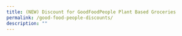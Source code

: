 ```yaml
---
title: (NEW) Discount for GoodFoodPeople Plant Based Groceries
permalink: /good-food-people-discounts/
description: ""
---
```

<!--
![](/images/Challenges%20&amp;%20Deals/goodfoodpeople.png)

**Receive 10% off when you shop for your groceries at plant-based online grocer GoodFoodPeople.**

**Date:** 1 - 31 July<br>
**Organiser:** GoodFoodPeople

GoodFoodPeople is an online plant-based grocer. Customers, vegans or otherwise, will be able to choose from an extensive variety of ready-to-heat meals, dairy alternatives, ‘raw’ meat, and even a dedicated bakery with breads, jams and cakes.

For all those who want to try GoodFoodPeople products enjoy a 10% discount with the code GOGREEN23 valid on its website.

For every order that is placed, GoodFoodPeople will plant a tree to help offset the carbon emissions from the delivery. Now this is another reason to feel good about eating good. 


<a href="https://goodfoodpeople.sg/" target="_blank" class="btn-link">
	<img src="/images/more-info-btn.png">
</a>

<style>
	.btn-link {
		display: inline-block;
	}
	
	a.btn-link[target="_blank"]:after {
		display: none;
	}
	
	.btn-link > img {
		width: 100%;
	}
</style>

--&gt;-->